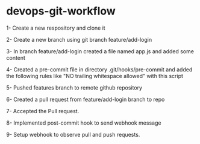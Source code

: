 # devops-git-workflow
1- Create a new respository and clone it

2- Create a new branch using git branch feature/add-login

3- In branch feature/add-login created a file named app.js and added some content

4- Created a pre-commit file in directory .git/hooks/pre-commit and added the following rules like "NO trailing whitespace allowed" with this script

5- Pushed features branch to remote github repository

6- Created a pull request from feature/add-login branch to repo

7- Accepted the Pull request.

8- Implemented post-commit hook to send webhook message

9- Setup webhook to observe pull and push requests.
